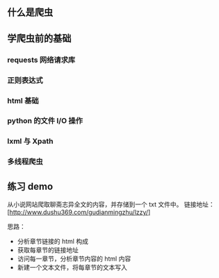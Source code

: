 ## 什么是爬虫

## 学爬虫前的基础
### requests 网络请求库
### 正则表达式
### html 基础
### python 的文件 I/O 操作
### lxml 与 Xpath
### 多线程爬虫

## 练习 demo
从小说网站爬取聊斋志异全文的内容，并存储到一个 txt 文件中。
链接地址：[http://www.dushu369.com/gudianmingzhu/lzzy/]

思路：
* 分析章节链接的 html 构成
* 获取每章节的链接地址
* 访问每一章节，分析章节内容的 html 内容
* 新建一个文本文件，将每章节的文本写入




